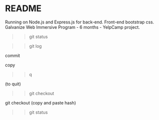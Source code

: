 # README

Running on Node.js and Express.js for back-end. Front-end bootstrap css.
Galvanize Web Immersive Program - 6 months - YelpCamp project.


>> git status

>> git log

commit <hash>

copy <hash>

>>q

(to quit)

>> git checkout <hash>

git checkout (copy and paste hash)

>> git status
